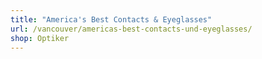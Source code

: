 ```yaml
---
title: "America's Best Contacts & Eyeglasses"
url: /vancouver/americas-best-contacts-und-eyeglasses/
shop: Optiker
---
```


